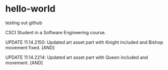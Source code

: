 
# hello-world
testing out github


CSCI Student in a Software Engineering course.

UPDATE 11.14.2150: Updated art asset part with Knight included and Bishop movement fixed. [AND]

UPDATE 11.14.2214: Updated art asset part with Queen included and movement. [AND]

